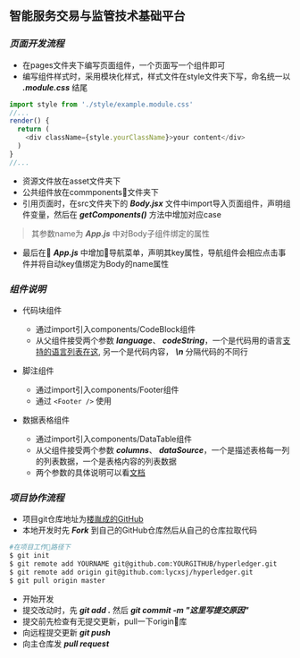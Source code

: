 ## 智能服务交易与监管技术基础平台
### *页面开发流程*
- 在pages文件夹下编写页面组件，一个页面写一个组件即可
- 编写组件样式时，采用模块化样式，样式文件在style文件夹下写，命名统一以 ***.module.css*** 结尾
```js
import style from './style/example.module.css'
//...
render() {
  return (
    <div className={style.yourClassName}>your content</div>
  )
}
//...
```
- 资源文件放在asset文件夹下
- 公共组件放在commponents文件夹下
- 引用页面时，在src文件夹下的 ***Body.jsx*** 文件中import导入页面组件，声明组件变量，然后在 ***getComponents()*** 方法中增加对应case
> 其参数name为 ***App.js*** 中对Body子组件绑定的属性

- 最后在 ***App.js*** 中增加导航菜单，声明其key属性，导航组件会相应点击事件并将自动key值绑定为Body的name属性

### *组件说明*
- 代码块组件
  * 通过import引入components/CodeBlock组件
  * 从父组件接受两个参数 ***language***、 ***codeString***，一个是代码用的语言[支持的语言列表在这](https://github.com/conorhastings/react-syntax-highlighter/blob/master/AVAILABLE_LANGUAGES_HLJS.MD), 另一个是代码内容， ***\n*** 分隔代码的不同行

- 脚注组件
  * 通过import引入components/Footer组件
  * 通过 ```<Footer />``` 使用

- 数据表格组件
  * 通过import引入components/DataTable组件
  * 从父组件接受两个参数 ***columns***、 ***dataSource***，一个是描述表格每一列的列表数据，一个是表格内容的列表数据
  * 两个参数的具体说明可以看[文档](https://ant-design.gitee.io/components/table-cn/)

### *项目协作流程*
- 项目git仓库地址为[楼胤成的GitHub](https://github.com/lycxsj/hyperledger)
- 本地开发时先 ***Fork*** 到自己的GitHub仓库然后从自己的仓库拉取代码
```bash
#在项目工作路径下
$ git init
$ git remote add YOURNAME git@github.com:YOURGITHUB/hyperledger.git
$ git remote add origin git@github.com:lycxsj/hyperledger.git
$ git pull origin master
```
- 开始开发
- 提交改动时，先 ***git add .*** 然后 ***git commit -m "这里写提交原因"***
- 提交前先检查有无提交更新，pull一下origin库
- 向远程提交更新 ***git push***
- 向主仓库发 ***pull request***
